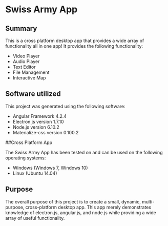 # Swiss Army App

## Summary

This is a cross platform desktop app that provides a wide array of functionality all in one app! It provides the following functionality:

 * Video Player
 * Audio Player
 * Text Editor
 * File Management
 * Interactive Map

## Software utilized

This project was generated using the following software:
 * Angular Framework 4.2.4
 * Electron.js version 1.7.10
 * Node.js version 6.10.2
 * Materialize-css version 0.100.2

##Cross Platform App

The Swiss Army App has been tested on and can be used on the following operating systems: 
* Windows (Windows 7, Windows 10)
* Linux (Ubuntu 14.04)

## Purpose

The overall purpose of this project is to create a small, dynamic, multi-purpose, cross-platform desktop app. This app merely demonstrates knowledge of electron.js, angular.js, and node.js while providing a wide array of useful functionality.

